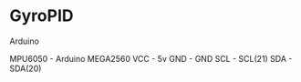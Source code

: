 # GyroPID
Arduino

MPU6050 - Arduino MEGA2560
    VCC - 5v
    GND - GND
    SCL - SCL(21)
    SDA - SDA(20)
